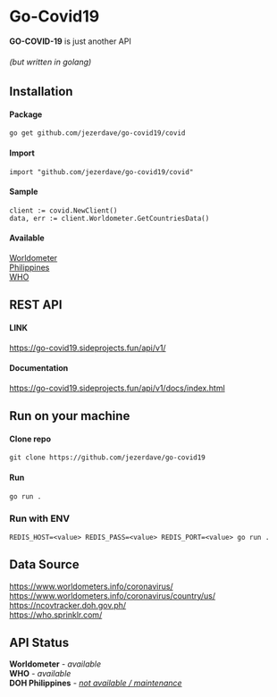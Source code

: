 # Go-Covid19
**GO-COVID-19** is just another API 
###### (but written in golang)

## Installation
#### Package
```
go get github.com/jezerdave/go-covid19/covid
```

#### Import
```
import "github.com/jezerdave/go-covid19/covid"
```
#### Sample
```
client := covid.NewClient()
data, err := client.Worldometer.GetCountriesData()
```

#### Available
[Worldometer](https://github.com/jezerdave/go-covid19/blob/master/covid/worldometer/service.go#L17) \
[Philippines](https://github.com/jezerdave/go-covid19/blob/master/covid/philippines/service.go#L15) \
[WHO](https://github.com/jezerdave/go-covid19/blob/master/covid/who/service.go#12)

## REST API
#### LINK
https://go-covid19.sideprojects.fun/api/v1/
#### Documentation
https://go-covid19.sideprojects.fun/api/v1/docs/index.html

## Run on your machine
#### Clone repo
    git clone https://github.com/jezerdave/go-covid19
#### Run
    go run .
### Run with ENV
    REDIS_HOST=<value> REDIS_PASS=<value> REDIS_PORT=<value> go run .

## Data Source
https://www.worldometers.info/coronavirus/
https://www.worldometers.info/coronavirus/country/us/
https://ncovtracker.doh.gov.ph/ \
https://who.sprinklr.com/

## API Status
**Worldometer** - _available_ \
**WHO** - _available_ \
**DOH Philippines** - _[not available / maintenance](https://ncovtracker.doh.gov.ph/)_ 
